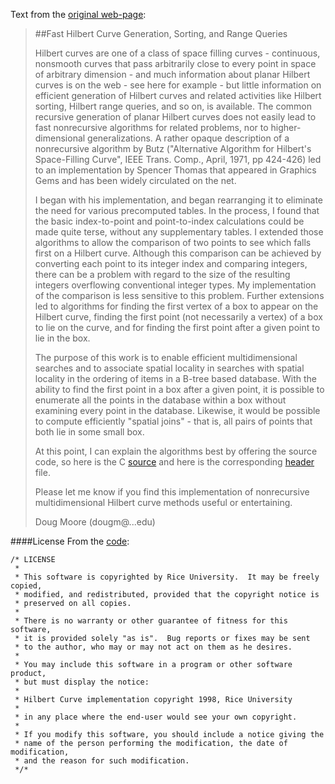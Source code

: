 Text from the [original web-page](http://www.tiac.net/~sw/2008/10/Hilbert/moore/):


> ##Fast Hilbert Curve Generation, Sorting, and Range Queries
>
> Hilbert curves are one of a class of space filling curves - continuous, nonsmooth curves that pass arbitrarily close to every point in space of arbitrary dimension - and much information about planar Hilbert curves is on the web - see here for example - but little information on efficient generation of Hilbert curves and related activities like Hilbert sorting, Hilbert range queries, and so on, is available.  The common recursive generation of planar Hilbert curves does not easily lead to fast nonrecursive algorithms for related problems, nor to higher-dimensional generalizations. A rather opaque description of a nonrecursive algorithm by Butz ("Alternative Algorithm for Hilbert's Space-Filling Curve", IEEE Trans. Comp., April, 1971, pp 424-426) led to an implementation by Spencer Thomas that appeared in Graphics Gems and has been widely circulated on the net.
>
>I began with his implementation, and began rearranging it to eliminate the need for various precomputed tables.  In the process, I found that the basic index-to-point and point-to-index calculations could be made quite terse, without any supplementary tables.  I extended those algorithms to allow the comparison of two points to see which falls first on a Hilbert curve.  Although this comparison can be achieved by converting each point to its integer index and comparing integers, there can be a problem with regard to the size of the resulting integers overflowing conventional integer types.  My implementation of the comparison is less sensitive to this problem.  Further extensions led to algorithms for finding the first vertex of a box to appear on the Hilbert curve, finding the first point (not necessarily a vertex) of a box to lie on the curve, and for finding the first point after a given point to lie in the box.
>
>The purpose of this work is to enable efficient multidimensional searches and to associate spatial locality in searches with spatial locality in the ordering of items in a B-tree based database.  With the ability to find the first point in a box after a given point, it is possible to enumerate all the points in the database within a box without examining every point in the database.   Likewise, it would be possible to compute efficiently "spatial joins" - that is, all pairs of points that both lie in some small box.
>
>At this point, I can explain the algorithms best by offering the source code, so here is the C [source](hilbert.c) and here is the corresponding [header](hilbert.h) file.
>
>Please let me know if you find this implementation of nonrecursive multidimensional Hilbert curve methods useful or entertaining.
>
>Doug Moore 
>(dougm@...edu)

####License
From the [code](hilbert.c):
```
/* LICENSE
 *
 * This software is copyrighted by Rice University.  It may be freely copied,
 * modified, and redistributed, provided that the copyright notice is 
 * preserved on all copies.
 * 
 * There is no warranty or other guarantee of fitness for this software,
 * it is provided solely "as is".  Bug reports or fixes may be sent
 * to the author, who may or may not act on them as he desires.
 *
 * You may include this software in a program or other software product,
 * but must display the notice:
 *
 * Hilbert Curve implementation copyright 1998, Rice University
 *
 * in any place where the end-user would see your own copyright.
 * 
 * If you modify this software, you should include a notice giving the
 * name of the person performing the modification, the date of modification,
 * and the reason for such modification.
 */* 

```